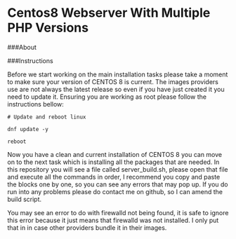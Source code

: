 # Centos8 Webserver With Multiple PHP Versions

###About

###Instructions

Before we start working on the main installation tasks please take a moment 
to make sure your version of CENTOS 8 is current. The images providers use are 
not always the latest release so even if you have just created it you need 
to update it. Ensuring you are working as root please follow the instructions 
bellow:


```
# Update and reboot linux

dnf update -y

reboot 
```

Now you have a clean and current installation of CENTOS 8 you can move on to 
the next task which is installing all the packages that are needed. In this 
repository you will see a file called server_build.sh, please open that file 
and execute all the commands in order, I recommend you copy and paste the 
blocks one by one, so you can see any errors that may pop up. If you do run 
into any problems please do contact me on github, so I can amend the build 
script.

You may see an error to do with firewalld not being found, it is safe to 
ignore this error because it just means that firewalld was not installed. I 
only put that in in case other providers bundle it in their images.

